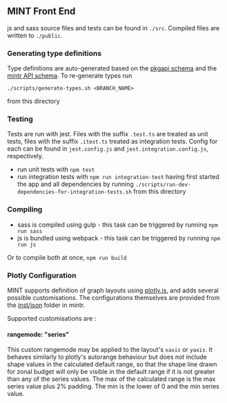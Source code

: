 ## MINT Front End
js and sass source files and tests can be found in `./src`. Compiled files are written to `./public`.

### Generating type definitions
Type definitions are auto-generated based on the 
[pkgapi schema](https://github.com/reside-ic/pkgapi/tree/master/inst/schema) and the
[mintr API schema](https://github.com/mrc-ide/mintr/tree/master/inst/schema). To 
re-generate types run 

    ./scripts/generate-types.sh <BRANCH_NAME>

from this directory

### Testing
Tests are run with jest. Files with the suffix `.test.ts` are treated as unit tests, files 
with the suffix `.itest.ts` treated as integration tests. Config for each can be found in 
`jest.config.js` and `jest.integration.config.js`, respectively.
- run unit tests with `npm test` 
- run integration tests with `npm run integration-test` having first started the app and 
all dependencies by running `./scripts/run-dev-dependencies-for-integration-tests.sh` from this
directory

### Compiling
- sass is compiled using gulp - this task can be triggered by running `npm run sass` 
- js is bundled using webpack - this task can be triggered by running `npm run js`

Or to compile both at once, `npm run build`

### Plotly Configuration

MINT supports definition of graph layouts using [plotly.js](https://plotly.com/javascript/), and adds several possible customisations. 
The configurations themselves are provided from the [inst/json](https://github.com/mrc-ide/mintr/tree/master/inst/json) folder in mintr.  

Supported customisations are :

#### rangemode: "series"

This custom rangemode may be applied to the layout's `xaxis` or `yaxis`. It behaves similarly to plotly's autorange behaviour
but does not include shape values in the calculated default range, so that the shape line drawn for zonal budget will only 
be visible in the default range if it is not greater than any of the series values. The max of the calculated range is
the max series value plus 2% padding. The min is the lower of 0 and the min series value.  


